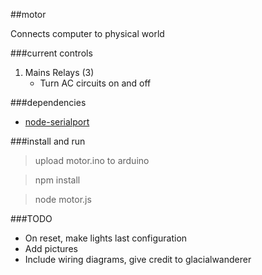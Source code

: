 ##motor

Connects computer to physical world

###current controls
1. Mains Relays (3)
	- Turn AC circuits on and off
	

###dependencies
- [node-serialport](https://github.com/voodootikigod/node-serialport)

###install and run
> upload motor.ino to arduino

> npm install

> node motor.js

###TODO
 - On reset, make lights last configuration
 - Add pictures
 - Include wiring diagrams, give credit to glacialwanderer
